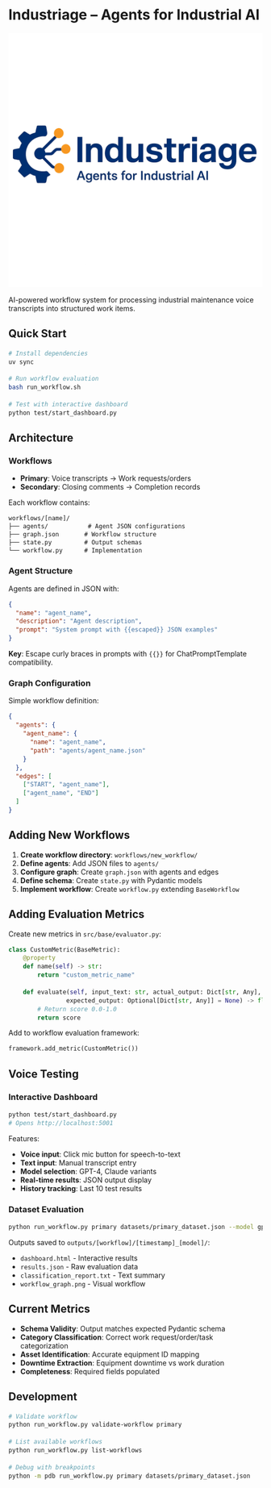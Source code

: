 # Industriage – Agents for Industrial AI

![Industriage Logo](assets/industriage.png)

AI-powered workflow system for processing industrial maintenance voice transcripts into structured work items.

## Quick Start

```bash
# Install dependencies
uv sync

# Run workflow evaluation
bash run_workflow.sh

# Test with interactive dashboard
python test/start_dashboard.py
```

## Architecture

### Workflows
- **Primary**: Voice transcripts → Work requests/orders
- **Secondary**: Closing comments → Completion records

Each workflow contains:
```
workflows/[name]/
├── agents/           # Agent JSON configurations
├── graph.json       # Workflow structure
├── state.py         # Output schemas
└── workflow.py      # Implementation
```

### Agent Structure

Agents are defined in JSON with:
```json
{
  "name": "agent_name",
  "description": "Agent description", 
  "prompt": "System prompt with {{escaped}} JSON examples"
}
```

**Key**: Escape curly braces in prompts with `{{}}` for ChatPromptTemplate compatibility.

### Graph Configuration

Simple workflow definition:
```json
{
  "agents": {
    "agent_name": {
      "name": "agent_name",
      "path": "agents/agent_name.json"
    }
  },
  "edges": [
    ["START", "agent_name"],
    ["agent_name", "END"]
  ]
}
```

## Adding New Workflows

1. **Create workflow directory**: `workflows/new_workflow/`
2. **Define agents**: Add JSON files to `agents/`
3. **Configure graph**: Create `graph.json` with agents and edges
4. **Define schema**: Create `state.py` with Pydantic models
5. **Implement workflow**: Create `workflow.py` extending `BaseWorkflow`

## Adding Evaluation Metrics

Create new metrics in `src/base/evaluator.py`:

```python
class CustomMetric(BaseMetric):
    @property
    def name(self) -> str:
        return "custom_metric_name"
    
    def evaluate(self, input_text: str, actual_output: Dict[str, Any], 
                expected_output: Optional[Dict[str, Any]] = None) -> float:
        # Return score 0.0-1.0
        return score
```

Add to workflow evaluation framework:
```python
framework.add_metric(CustomMetric())
```

## Voice Testing

### Interactive Dashboard
```bash
python test/start_dashboard.py
# Opens http://localhost:5001
```

Features:
- **Voice input**: Click mic button for speech-to-text
- **Text input**: Manual transcript entry
- **Model selection**: GPT-4, Claude variants
- **Real-time results**: JSON output display
- **History tracking**: Last 10 test results

### Dataset Evaluation
```bash
python run_workflow.py primary datasets/primary_dataset.json --model gpt-4o-mini
```

Outputs saved to `outputs/[workflow]/[timestamp]_[model]/`:
- `dashboard.html` - Interactive results
- `results.json` - Raw evaluation data
- `classification_report.txt` - Text summary
- `workflow_graph.png` - Visual workflow

## Current Metrics

- **Schema Validity**: Output matches expected Pydantic schema
- **Category Classification**: Correct work request/order/task categorization  
- **Asset Identification**: Accurate equipment ID mapping
- **Downtime Extraction**: Equipment downtime vs work duration
- **Completeness**: Required fields populated

## Development

```bash
# Validate workflow
python run_workflow.py validate-workflow primary

# List available workflows  
python run_workflow.py list-workflows

# Debug with breakpoints
python -m pdb run_workflow.py primary datasets/primary_dataset.json